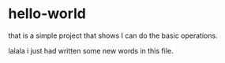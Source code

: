 # hello-world
that is a simple project that shows I can do the basic operations.

lalala  i just had written some new words in this file.
